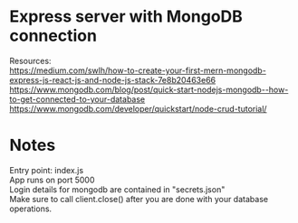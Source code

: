 # Express server with MongoDB connection

Resources: <br>
https://medium.com/swlh/how-to-create-your-first-mern-mongodb-express-js-react-js-and-node-js-stack-7e8b20463e66 <br>
https://www.mongodb.com/blog/post/quick-start-nodejs-mongodb--how-to-get-connected-to-your-database <br>
https://www.mongodb.com/developer/quickstart/node-crud-tutorial/ <br>

# Notes

Entry point: index.js <br>
App runs on port 5000 <br>
Login details for mongodb are contained in "secrets.json" <br>
Make sure to call client.close() after you are done with your database operations. <br>
